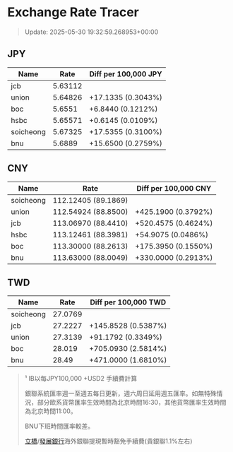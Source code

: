 # Exchange Rate Tracer

> Update: 2025-05-30 19:32:59.268953+00:00

## JPY

| Name      |    Rate | Diff per 100,000 JPY   |
|-----------|---------|------------------------|
| jcb       | 5.63112 |                        |
| union     | 5.64826 | +17.1335 (0.3043%)     |
| boc       | 5.6551  | +6.8440 (0.1212%)      |
| hsbc      | 5.65571 | +0.6145 (0.0109%)      |
| soicheong | 5.67325 | +17.5355 (0.3100%)     |
| bnu       | 5.6889  | +15.6500 (0.2759%)     |

## CNY

| Name      | Rate                | Diff per 100,000 CNY   |
|-----------|---------------------|------------------------|
| soicheong | 112.12405	(89.1869) |                        |
| union     | 112.54924	(88.8500) | +425.1900 (0.3792%)    |
| jcb       | 113.06970	(88.4410) | +520.4575 (0.4624%)    |
| hsbc      | 113.12461	(88.3981) | +54.9075 (0.0486%)     |
| boc       | 113.30000	(88.2613) | +175.3950 (0.1550%)    |
| bnu       | 113.63000	(88.0049) | +330.0000 (0.2913%)    |

## TWD

| Name      |    Rate | Diff per 100,000 TWD   |
|-----------|---------|------------------------|
| soicheong | 27.0769 |                        |
| jcb       | 27.2227 | +145.8528 (0.5387%)    |
| union     | 27.3139 | +91.1792 (0.3349%)     |
| boc       | 28.019  | +705.0930 (2.5814%)    |
| bnu       | 28.49   | +471.0000 (1.6810%)    |


> ¹ IB以每JPY100,000 +USD2 手續費計算
>
> 銀聯系統匯率週一至週五每日更新，週六周日延用週五匯率。如無特殊情況，部分歐系貨幣匯率生效時間為北京時間16:30，其他貨幣匯率生效時間為北京時間11:00。
>
> BNU下班時間匯率較差。
>
> [立橋](https://www.wlbank.com.mo/uploads/ueditor/file/20181211/1544536513900230.pdf)/[發展銀行](https://www.mdb.com.mo/Service_Charges_20230728.pdf)海外銀聯提現暫時豁免手續費(貴銀聯1.1%左右)


